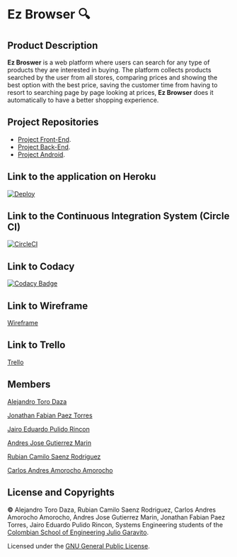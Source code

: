 # Ez Browser 🔍

## Product Description

**Ez Broswer** is a web platform where users can search for any type of products they are interested in buying. The platform collects products searched by the user from all stores, comparing prices and showing the best option with the best price, saving the customer time from having to resort to searching page by page looking at prices, **Ez Browser** does it automatically to have a better shopping experience.

## Project Repositories

* [Project Front-End](https://github.com/2021-2-PROYIETI-EZPZ/Front-End).
* [Project Back-End](https://github.com/2021-2-PROYIETI-EZPZ/Back-End).
* [Project Android](https://github.com/2021-2-PROYIETI-EZPZ/Android).

## Link to the application on Heroku

[![Deploy](https://www.herokucdn.com/deploy/button.svg)](https://ezbrowser-frontend.herokuapp.com/)

## Link to the Continuous Integration System (Circle CI)

[![CircleCI](https://circleci.com/gh/circleci/circleci-docs.svg?style=svg)](https://app.circleci.com/pipelines/github/2021-2-PROYIETI-EZPZ/Project)

## Link to Codacy

[![Codacy Badge](https://app.codacy.com/project/badge/Grade/5d0d10d1d53346b88e97ef3a1af4a76c)](https://www.codacy.com/gh/2021-2-PROYIETI-EZPZ/Project/dashboard?utm_source=github.com&amp;utm_medium=referral&amp;utm_content=2021-2-PROYIETI-EZPZ/Project&amp;utm_campaign=Badge_Grade)

## Link to Wireframe

[Wireframe](https://wireframepro.mockflow.com/view/McxjV64IGmb#/page/c6ac83061cea49078f6b264635a1b8b1)

## Link to Trello

[Trello](https://trello.com/b/P9ID0gwm/proyecto-final-eci)

## Members
[Alejandro Toro Daza](https://github.com/Skullzo)

[Jonathan Fabian Paez Torres](https://github.com/jfpazto)

[Jairo Eduardo Pulido Rincon](https://github.com/Killersys)

[Andres Jose Gutierrez Marin](https://github.com/JoseGutierrezMairn)

[Rubian Camilo Saenz Rodriguez](https://github.com/camilosaenz)

[Carlos Andres Amorocho Amorocho](https://github.com/Carlos96999)

## License and Copyrights
**©** Alejandro Toro Daza, Rubian Camilo Saenz Rodriguez, Carlos Andres Amorocho Amorocho, Andres Jose Gutierrez Marin, Jonathan Fabian Paez Torres, Jairo Eduardo Pulido Rincon, Systems Engineering students of the [Colombian School of Engineering Julio Garavito](https://www.escuelaing.edu.co/es/).
      
Licensed under the [GNU General Public License](https://github.com/2021-2-PROYIETI-EZPZ/Project/blob/main/LICENSE).
